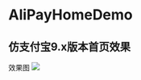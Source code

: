 # AliPayHomeDemo
## 仿支付宝9.x版本首页效果<br>
效果图 ![](https://github.com/shizhenyu/AliPayHomeDemo/raw/master/Resources/result.gif)
